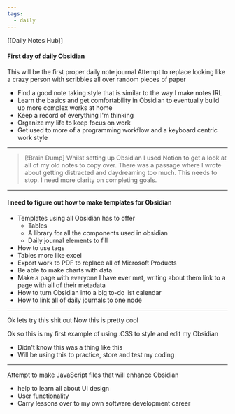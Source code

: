 ```yaml
---
tags:
  - daily
---
```

[[Daily Notes Hub]]
#### First day of daily Obsidian
This will be the first proper daily note journal
Attempt to replace looking like a crazy person with scribbles all over random pieces of paper
- Find a good note taking style that is similar to the way I make notes IRL
- Learn the basics and get comfortability in Obsidian to eventually build up more complex works at home
- Keep a record of everything I'm thinking
- Organize my life to keep focus on work
- Get used to more of a programming workflow and a keyboard centric work style

---

> [!Brain Dump]
Whilst setting up Obsidian I used Notion to get a look at all of my old notes to copy over. There was a passage where I wrote about getting distracted and daydreaming too much. This needs to stop. I need more clarity on completing goals.

---

#### I need to figure out how to make templates for Obsidian
- Templates using all Obsidian has to offer
   - Tables
   - A library for all the components used in obsidian
   - Daily journal elements to fill
- How to use tags
- Tables more like excel
- Export work to PDF to replace all of Microsoft Products
- Be able to make charts with data
- Make a page with everyone I have ever met, writing about them link to a page with all of their metadata
- How to turn Obsidian into a big to-do list calendar
- How to link all of daily journals to one node

---

<div class="custom-box">
Ok lets try this shit out
Now this is pretty cool
</div>

Ok so this is my first example of using .CSS to style and edit my Obsidian
- Didn't know this was a thing like this
- Will be using this to practice, store and test my coding

---
Attempt to make JavaScript files that will enhance Obsidian
- help to learn all about UI design
- User functionality
- Carry lessons over to my own software development career